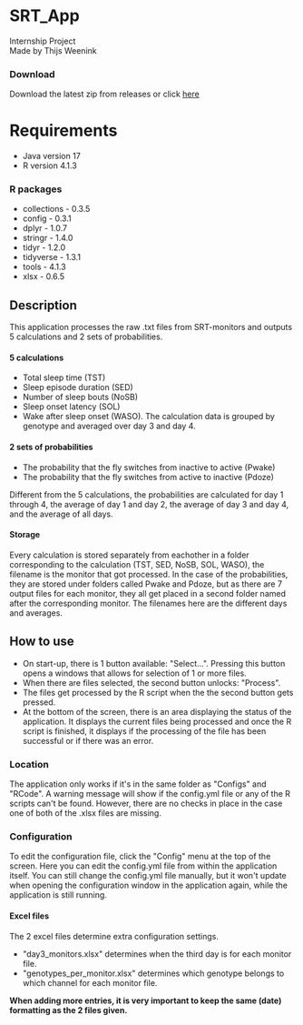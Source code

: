 # SRT_App
Internship Project<br>
Made by Thijs Weenink

### Download
Download the latest zip from releases or click [here](https://github.com/youixentoo/SRT_App/releases/latest/download/SRT_app.zip)

# Requirements
- Java version 17
- R version 4.1.3

### R packages
- collections - 0.3.5
- config - 0.3.1
- dplyr - 1.0.7
- stringr - 1.4.0
- tidyr - 1.2.0
- tidyverse - 1.3.1
- tools - 4.1.3
- xlsx - 0.6.5

## Description
This application processes the raw .txt files from SRT-monitors and outputs 5 calculations and 2 sets of probabilities. 

#### 5 calculations 
- Total sleep time (TST)
- Sleep episode duration (SED)
- Number of sleep bouts (NoSB)
- Sleep onset latency (SOL)
- Wake after sleep onset (WASO). 
The calculation data is grouped by genotype and averaged over day 3 and day 4.<br>

#### 2 sets of probabilities
- The probability that the fly switches from inactive to active (Pwake) 
- The probability that the fly switches from active to inactive (Pdoze) 

Different from the 5 calculations, the probabilities are calculated for day 1 through 4, the average of day 1 and day 2, the average of day 3 and day 4, and the average of all days.

#### Storage
Every calculation is stored separately from eachother in a folder corresponding to the calculation (TST, SED, NoSB, SOL, WASO), the filename is the monitor that got processed. In the case of the probabilities, they are stored under folders called Pwake and Pdoze, but as there are 7 output files for each monitor, they all get placed in a second folder named after the corresponding monitor. The filenames here are the different days and averages.

## How to use
- On start-up, there is 1 button available: "Select...". Pressing this button opens a windows that allows for selection of 1 or more files.
- When there are files selected, the second button unlocks: "Process".
- The files get processed by the R script when the the second button gets pressed.
- At the bottom of the screen, there is an area displaying the status of the application. It displays the current files being processed and once the R script is finished, it displays if the processing of the file has been successful or if there was an error.

### Location
The application only works if it's in the same folder as "Configs" and "RCode". A warning message will show if the config.yml file or any of the R scripts can't be found. However, there are no checks in place in the case one of both of the .xlsx files are missing.

### Configuration
To edit the configuration file, click the "Config" menu at the top of the screen. Here you can edit the config.yml file from within the application itself. You can still change the config.yml file manually, but it won't update when opening the configuration window in the application again, while the application is still running.

#### Excel files
The 2 excel files determine extra configuration settings.
- "day3_monitors.xlsx" determines when the third day is for each monitor file.
- "genotypes_per_monitor.xlsx" determines which genotype belongs to which channel for each monitor file.

**When adding more entries, it is very important to keep the same (date) formatting as the 2 files given.**
